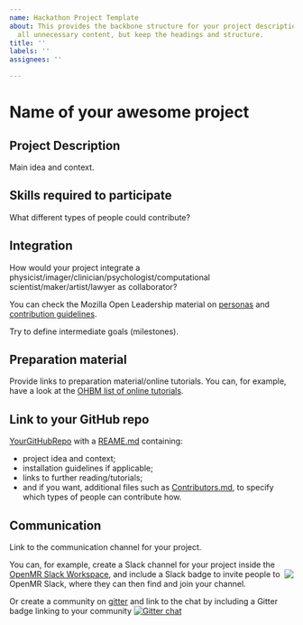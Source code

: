 ```yaml
---
name: Hackathon Project Template
about: This provides the backbone structure for your project description. Please delete
  all unnecessary content, but keep the headings and structure.
title: ''
labels: ''
assignees: ''

---
```


# Name of your awesome project

## Project Description
Main idea and context.

## Skills required to participate
What different types of people could contribute?

## Integration
How would your project integrate a physicist/imager/clinician/psychologist/computational scientist/maker/artist/lawyer as collaborator?

You can check the Mozilla Open Leadership material on [personas](https://mozilla.github.io/open-leadership-training-series/articles/building-communities-of-contributors/bring-on-contributors-using-personas-and-pathways/) and [contribution guidelines](https://mozilla.github.io/open-leadership-training-series/articles/building-communities-of-contributors/write-contributor-guidelines/).  

Try to define intermediate goals (milestones).  

## Preparation material
Provide links to preparation material/online tutorials. You can, for example, have a look at the [OHBM  list of online tutorials](https://github.com/ohbm/hackathon2019/blob/master/Tutorial_Resources.md).

## Link to your GitHub repo
[YourGitHubRepo](https://github.com/yourUserName/yourRepo) with a [REAME.md](https://mozilla.github.io/open-leadership-training-series/articles/opening-your-project/write-a-great-project-readme/) containing: 
* project idea and context;
* installation guidelines if applicable;  
* links to further reading/tutorials;   
* and if you want, additional files such as [Contributors.md](https://mozilla.github.io/open-leadership-training-series/articles/building-communities-of-contributors/write-contributor-guidelines/), to specify which types of people can contribute how.

## Communication
Link to the communication channel for your project.

You can, for example, create a Slack channel for your project inside the [OpenMR Slack Workspace](https://join.slack.com/t/openmrworkspace/shared_invite/enQtNTI5MDU1NzE1MjQ4LThmMzA0M2Q3MjI3YzUxZmI1MDY3MDUyZWI3MjQwN2NhYjZlMDNmMDE5NTNiYTRkMzJmYzhiZGJiMDZiMzBkNzU), and include a Slack badge <a href="https://join.slack.com/t/openmrworkspace/shared_invite/enQtNTI5MDU1NzE1MjQ4LThmMzA0M2Q3MjI3YzUxZmI1MDY3MDUyZWI3MjQwN2NhYjZlMDNmMDE5NTNiYTRkMzJmYzhiZGJiMDZiMzBkNzU"><img style="float: right;" src="https://img.shields.io/badge/chat-on%20slack-red"></a> to invite people to OpenMR Slack, where they can then find and join your channel. 

Or create a community on [gitter](https://gitter.im/) and link to the chat by including a Gitter badge linking to your community 
[![Gitter chat](https://badges.gitter.im/gitterHQ/gitter.png)](https://gitter.im/yourRoom/Lobby#)
